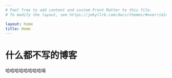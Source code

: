 ```yaml
---
# Feel free to add content and custom Front Matter to this file.
# To modify the layout, see https://jekyllrb.com/docs/themes/#overriding-theme-defaults

layout: home
title: Home
---
```


# 什么都不写的博客

哈哈哈哈哈哈哈哈嗝